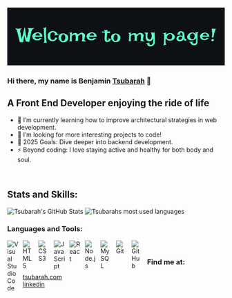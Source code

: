 ![ Alt text](welcome-black.gif)

### Hi there, my name is Benjamin [Tsubarah][website] 👋

## A Front End Developer enjoying the ride of life

- 🌱 I’m currently learning how to improve architectural strategies in web development.
- 👯 I’m looking for more interesting projects to code!
- 🥅 2025 Goals: Dive deeper into backend development.
- ⚡ Beyond coding: I love staying active and healthy for both body and soul.

<br />

## Stats and Skills:

<p float="left">
<img width="55%" alt="Tsubarah's GitHub Stats" src="https://github-readme-stats.vercel.app/api?username=Tsubarah&theme=aura&show_icons=true&hide_border=false&hide=stars" />

<img width="44%" alt="Tsubarahs most used languages" src="https://github-readme-stats.vercel.app/api/top-langs/?username=Tsubarah&theme=aura&langs_count=3&layout=compact" />
</p>

### Languages and Tools:

<img align="left" alt="Visual Studio Code" width="26px" src="https://cdn.jsdelivr.net/gh/devicons/devicon/icons/vscode/vscode-original.svg" style="padding-right:10px;" />
<img align="left" alt="HTML5" width="26px" src="https://cdn.jsdelivr.net/gh/devicons/devicon/icons/html5/html5-original.svg" style="padding-right:10px;" />
<img align="left" alt="CSS3" width="26px" src="https://cdn.jsdelivr.net/gh/devicons/devicon/icons/css3/css3-original.svg" style="padding-right:10px;" />
<img align="left" alt="JavaScript" width="26px" src="https://cdn.jsdelivr.net/gh/devicons/devicon/icons/javascript/javascript-original.svg" style="padding-right:10px;" />
<img align="left" alt="React" width="26px" src="https://cdn.jsdelivr.net/gh/devicons/devicon/icons/react/react-original.svg" style="padding-right:10px;" />
<img align="left" alt="Node.js" width="26px" src="https://cdn.jsdelivr.net/gh/devicons/devicon/icons/nodejs/nodejs-original.svg" style="padding-right:10px;" />
<img align="left" alt="MySQL" width="26px" src="https://cdn.jsdelivr.net/gh/devicons/devicon/icons/mysql/mysql-original.svg" style="padding-right:10px;" />
<img align="left" alt="Git" width="26px" src="https://cdn.jsdelivr.net/gh/devicons/devicon/icons/git/git-original.svg" style="padding-right:10px;" />
<img align="left" alt="GitHub" width="26px" src="https://user-images.githubusercontent.com/3369400/139447912-e0f43f33-6d9f-45f8-be46-2df5bbc91289.png" style="padding-right:10px;" />

<br />

### Find me at:

<a href="https://tsubarah.com">
  tsubarah.com
</a>
<br />
<a href="https://linkedin.com/in/Tsubarah">
    linkedin
</a>

[website]: https://tsubarah.com
[linkedin]: https://linkedin.com/in/Tsubarah
